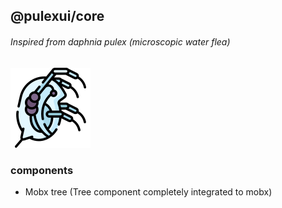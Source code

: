 ## @pulexui/core

###### Inspired from daphnia pulex (microscopic water flea)
![ImageAlt](https://github.com/WildStack/pulex/blob/master/readme/logo.png?raw=true)

### components
* Mobx tree (Tree component completely integrated to mobx)
